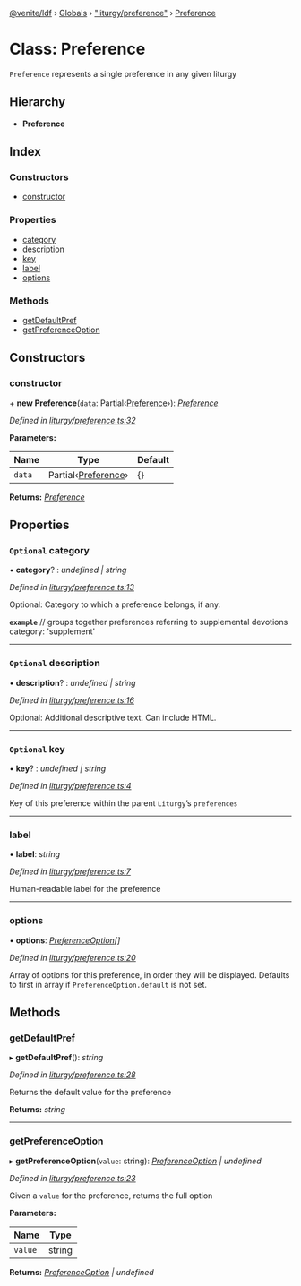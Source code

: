 [@venite/ldf](../README.md) › [Globals](../globals.md) › ["liturgy/preference"](../modules/_liturgy_preference_.md) › [Preference](_liturgy_preference_.preference.md)

# Class: Preference

`Preference` represents a single preference in any given liturgy

## Hierarchy

* **Preference**

## Index

### Constructors

* [constructor](_liturgy_preference_.preference.md#constructor)

### Properties

* [category](_liturgy_preference_.preference.md#optional-category)
* [description](_liturgy_preference_.preference.md#optional-description)
* [key](_liturgy_preference_.preference.md#optional-key)
* [label](_liturgy_preference_.preference.md#label)
* [options](_liturgy_preference_.preference.md#options)

### Methods

* [getDefaultPref](_liturgy_preference_.preference.md#getdefaultpref)
* [getPreferenceOption](_liturgy_preference_.preference.md#getpreferenceoption)

## Constructors

###  constructor

\+ **new Preference**(`data`: Partial‹[Preference](_liturgy_preference_.preference.md)›): *[Preference](_liturgy_preference_.preference.md)*

*Defined in [liturgy/preference.ts:32](https://github.com/gbj/venite/blob/0242db9/ldf/src/liturgy/preference.ts#L32)*

**Parameters:**

Name | Type | Default |
------ | ------ | ------ |
`data` | Partial‹[Preference](_liturgy_preference_.preference.md)› | {} |

**Returns:** *[Preference](_liturgy_preference_.preference.md)*

## Properties

### `Optional` category

• **category**? : *undefined | string*

*Defined in [liturgy/preference.ts:13](https://github.com/gbj/venite/blob/0242db9/ldf/src/liturgy/preference.ts#L13)*

Optional: Category to which a preference belongs, if any.

**`example`** 
// groups together preferences referring to supplemental devotions
category: 'supplement'

___

### `Optional` description

• **description**? : *undefined | string*

*Defined in [liturgy/preference.ts:16](https://github.com/gbj/venite/blob/0242db9/ldf/src/liturgy/preference.ts#L16)*

Optional: Additional descriptive text. Can include HTML.

___

### `Optional` key

• **key**? : *undefined | string*

*Defined in [liturgy/preference.ts:4](https://github.com/gbj/venite/blob/0242db9/ldf/src/liturgy/preference.ts#L4)*

Key of this preference within the parent `Liturgy`’s `preferences`

___

###  label

• **label**: *string*

*Defined in [liturgy/preference.ts:7](https://github.com/gbj/venite/blob/0242db9/ldf/src/liturgy/preference.ts#L7)*

Human-readable label for the preference

___

###  options

• **options**: *[PreferenceOption](_liturgy_preference_.preferenceoption.md)[]*

*Defined in [liturgy/preference.ts:20](https://github.com/gbj/venite/blob/0242db9/ldf/src/liturgy/preference.ts#L20)*

Array of options for this preference, in order they will be displayed.
Defaults to first in array if `PreferenceOption.default` is not set.

## Methods

###  getDefaultPref

▸ **getDefaultPref**(): *string*

*Defined in [liturgy/preference.ts:28](https://github.com/gbj/venite/blob/0242db9/ldf/src/liturgy/preference.ts#L28)*

Returns the default value for the preference

**Returns:** *string*

___

###  getPreferenceOption

▸ **getPreferenceOption**(`value`: string): *[PreferenceOption](_liturgy_preference_.preferenceoption.md) | undefined*

*Defined in [liturgy/preference.ts:23](https://github.com/gbj/venite/blob/0242db9/ldf/src/liturgy/preference.ts#L23)*

Given a `value` for the preference, returns the full option

**Parameters:**

Name | Type |
------ | ------ |
`value` | string |

**Returns:** *[PreferenceOption](_liturgy_preference_.preferenceoption.md) | undefined*
